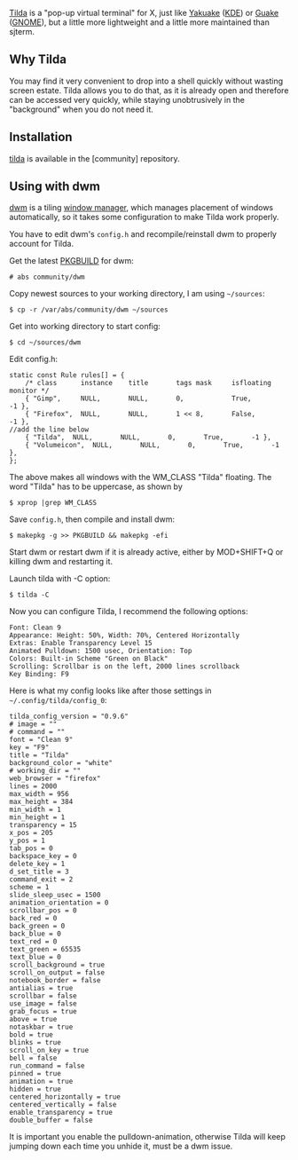 [Tilda](https://github.com/lanoxx/tilda/) is a "pop-up virtual terminal" for X, just like [Yakuake](/index.php/Yakuake "Yakuake") ([KDE](/index.php/KDE "KDE")) or [Guake](/index.php/Guake "Guake") ([GNOME](/index.php/GNOME "GNOME")), but a little more lightweight and a little more maintained than sjterm.

## Why Tilda

You may find it very convenient to drop into a shell quickly without wasting screen estate. Tilda allows you to do that, as it is already open and therefore can be accessed very quickly, while staying unobtrusively in the "background" when you do not need it.

## Installation

[tilda](https://www.archlinux.org/packages/?name=tilda) is available in the [community] repository.

## Using with dwm

[dwm](/index.php/Dwm "Dwm") is a tiling [window manager](/index.php/Window_manager "Window manager"), which manages placement of windows automatically, so it takes some configuration to make Tilda work properly.

You have to edit dwm's `config.h` and recompile/reinstall dwm to properly account for Tilda.

Get the latest [PKGBUILD](/index.php/PKGBUILD "PKGBUILD") for dwm:

```
# abs community/dwm

```

Copy newest sources to your working directory, I am using `~/sources`:

```
$ cp -r /var/abs/community/dwm ~/sources

```

Get into working directory to start config:

```
$ cd ~/sources/dwm

```

Edit config.h:

```
static const Rule rules[] = {
	/* class      instance    title       tags mask     isfloating   monitor */
	{ "Gimp",     NULL,       NULL,       0,            True,        -1 },
	{ "Firefox",  NULL,       NULL,       1 << 8,       False,       -1 },
//add the line below
	{ "Tilda",  NULL,       NULL,       0,       True,       -1 },
	{ "Volumeicon",  NULL,       NULL,       0,       True,       -1 },
};
```

The above makes all windows with the WM_CLASS "Tilda" floating. The word "Tilda" has to be uppercase, as shown by

```
$ xprop |grep WM_CLASS

```

Save `config.h`, then compile and install dwm:

```
$ makepkg -g >> PKGBUILD && makepkg -efi

```

Start dwm or restart dwm if it is already active, either by MOD+SHIFT+Q or killing dwm and restarting it.

Launch tilda with -C option:

```
$ tilda -C

```

Now you can configure Tilda, I recommend the following options:

```
Font: Clean 9
Appearance: Height: 50%, Width: 70%, Centered Horizontally
Extras: Enable Transparency Level 15
Animated Pulldown: 1500 usec, Orientation: Top
Colors: Built-in Scheme "Green on Black"
Scrolling: Scrollbar is on the left, 2000 lines scrollback
Key Binding: F9

```

Here is what my config looks like after those settings in `~/.config/tilda/config_0`:

```
tilda_config_version = "0.9.6"
# image = ""
# command = ""
font = "Clean 9"
key = "F9"
title = "Tilda"
background_color = "white"
# working_dir = ""
web_browser = "firefox"
lines = 2000
max_width = 956
max_height = 384
min_width = 1
min_height = 1
transparency = 15
x_pos = 205
y_pos = 1
tab_pos = 0
backspace_key = 0
delete_key = 1
d_set_title = 3
command_exit = 2
scheme = 1
slide_sleep_usec = 1500
animation_orientation = 0
scrollbar_pos = 0
back_red = 0
back_green = 0
back_blue = 0
text_red = 0
text_green = 65535
text_blue = 0
scroll_background = true
scroll_on_output = false
notebook_border = false
antialias = true
scrollbar = false
use_image = false
grab_focus = true
above = true
notaskbar = true
bold = true
blinks = true
scroll_on_key = true
bell = false
run_command = false
pinned = true
animation = true
hidden = true
centered_horizontally = true
centered_vertically = false
enable_transparency = true
double_buffer = false

```

It is important you enable the pulldown-animation, otherwise Tilda will keep jumping down each time you unhide it, must be a dwm issue.